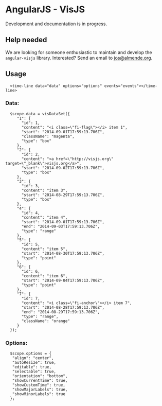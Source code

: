 # AngularJS - VisJS

Development and documentation is in progress.

## Help needed

We are looking for someone enthusiastic to maintain and develop the `angular-visjs` library. Interested? Send an email to jos@almende.org.

## Usage
```
  <time-line data="data" options="options" events="events"></time-line>
```

### Data:
```
  $scope.data = visDataSet({
     "1": {
       "id": 1,
       "content": "<i class=\"fi-flag\"></i> item 1",
       "start": "2014-09-01T17:59:13.706Z",
       "className": "magenta",
       "type": "box"
     },
     "2": {
       "id": 2,
       "content": "<a href=\"http://visjs.org\" target=\"_blank\">visjs.org</a>",
       "start": "2014-09-02T17:59:13.706Z",
       "type": "box"
     },
     "3": {
       "id": 3,
       "content": "item 3",
       "start": "2014-08-29T17:59:13.706Z",
       "type": "box"
     },
     "4": {
       "id": 4,
       "content": "item 4",
       "start": "2014-09-01T17:59:13.706Z",
       "end": "2014-09-03T17:59:13.706Z",
       "type": "range"
     },
     "5": {
       "id": 5,
       "content": "item 5",
       "start": "2014-08-30T17:59:13.706Z",
       "type": "point"
     },
     "6": {
       "id": 6,
       "content": "item 6",
       "start": "2014-09-04T17:59:13.706Z",
       "type": "point"
     },
     "7": {
       "id": 7,
       "content": "<i class=\"fi-anchor\"></i> item 7",
       "start": "2014-08-28T17:59:13.706Z",
       "end": "2014-08-29T17:59:13.706Z",
       "type": "range",
       "className": "orange"
     }
  });
```  

### Options:
```
  $scope.options = {
   "align": "center",
   "autoResize": true,
   "editable": true,
   "selectable": true,
   "orientation": "bottom",
   "showCurrentTime": true,
   "showCustomTime": true,
   "showMajorLabels": true,
   "showMinorLabels": true
  };
```  
                         
